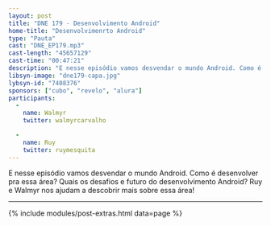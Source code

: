```yaml
---
layout: post
title: "DNE 179 - Desenvolvimento Android"
home-title: "Desenvolvimenrto Android"
type: "Pauta"
cast: "DNE_EP179.mp3"
cast-length: "45657129"
cast-time: "00:47:21"
description: "E nesse episódio vamos desvendar o mundo Android. Como é desenvolver pra essa área? Quais os desafios e futuro do desenvolvimento Android? Ruy e Walmyr nos ajudam a descobrir mais sobre essa área!"
libsyn-image: "dne179-capa.jpg"
lybsyn-id: "7408376"
sponsors: ["cubo", "revelo", "alura"]
participants:
  -
    name: Walmyr
    twitter: walmyrcarvalho

  -
    name: Ruy
    twitter: ruymesquita
---
```


E nesse episódio vamos desvendar o mundo Android. Como é desenvolver pra essa área? Quais os desafios e futuro do desenvolvimento Android? Ruy e Walmyr nos ajudam a descobrir mais sobre essa área!

---

{% include modules/post-extras.html data=page %}

